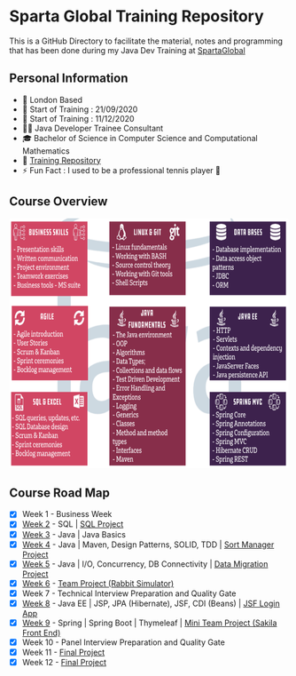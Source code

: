 # Sparta Global Training Repository
This is a GitHub Directory to facilitate the material, notes and programming that has been done during my Java Dev Training at [SpartaGlobal](https://www.spartaglobal.com/)

## Personal Information
- 📍 London Based  
- 📅 Start of Training : 21/09/2020  
- 📅 Start of Training : 11/12/2020  
- :woman_technologist: Java Developer Trainee Consultant  
- :mortar_board: Bachelor of Science in Computer Science and Computational Mathematics  
- 📓 [Training Repository](https://github.com/janjakovacevic/SpartaGlobal)  
- ⚡ Fun Fact : I used to be a professional tennis player :tennis:  

## Course Overview 

<img width="700" height="450" src="https://github.com/janjakovacevic/SpartaGlobal/blob/master/assets/plan.png">

## Course Road Map
 - [x] Week 1 - Business Week
 - [x] [Week 2](https://github.com/janjakovacevic/SpartaGlobal/tree/master/Week%202%20-%20SQL%20Week) - SQL | [SQL Project](https://github.com/janjakovacevic/SpartaGlobal/tree/master/Week%202%20-%20SQL%20Week/project)
 - [x] [Week 3](https://github.com/janjakovacevic/SpartaGlobal/tree/master/Week%203%20-%20Java%20Week%201) - Java | Java Basics
 - [x] [Week 4](https://github.com/janjakovacevic/SpartaGlobal/tree/master/Week%204%20-%20Java%20Week%202) - Java | Maven, Design Patterns, SOLID, TDD | [Sort Manager Project](https://github.com/janjakovacevic/SpartaGlobal/tree/master/Week%204%20-%20Java%20Week%202/Projects/SortManagerProject)
 - [x] [Week 5](https://github.com/janjakovacevic/SpartaGlobal/tree/master/Week%205%20-%20Java%20Week%203) - Java | I/O, Concurrency, DB Connectivity | [Data Migration Project](https://github.com/janjakovacevic/SpartaGlobal/tree/master/Week%205%20-%20Java%20Week%203/DataMigrationProject)
 - [x] [Week 6](https://github.com/janjakovacevic/SpartaGlobal/tree/master/Week%206%20-%20Team%20Project/RabbitSimulatorProject) - [Team Project (Rabbit Simulator)](https://github.com/janjakovacevic/SpartaGlobal/tree/master/Week%206%20-%20Team%20Project/RabbitSimulatorProject)
 - [x] Week 7 - Technical Interview Preparation and Quality Gate
 - [x] [Week 8](https://github.com/janjakovacevic/SpartaGlobal/tree/master/Week%208%20-%20Java%20EE) - Java EE | JSP, JPA (Hibernate), JSF, CDI (Beans) | [JSF Login App](https://github.com/janjakovacevic/SpartaGlobal/tree/master/Week%208%20-%20Java%20EE/JSFLoginApplication)
 - [x] [Week 9](https://github.com/janjakovacevic/SpartaGlobal/tree/master/Week%209%20-%20Spring) - Spring | Spring Boot | Thymeleaf | [Mini Team Project (Sakila Front End)](https://github.com/janjakovacevic/SpartaGlobal/tree/master/Week%209%20-%20Spring/SakilaProject)
 - [x] Week 10 - Panel Interview Preparation and Quality Gate
 - [x] Week 11 - [Final Project](https://github.com/janjakovacevic/Engineering72FinalProject)
 - [x] Week 12 - [Final Project](https://github.com/janjakovacevic/Engineering72FinalProject)
